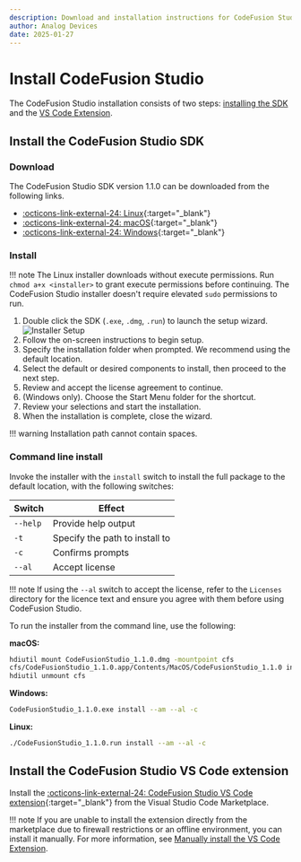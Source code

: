 ```yaml
---
description: Download and installation instructions for CodeFusion Studio
author: Analog Devices
date: 2025-01-27
---
```


# Install CodeFusion Studio

The CodeFusion Studio installation consists of two steps: [installing the SDK](#install-the-codefusion-studio-sdk) and the [VS Code Extension](#install-the-codefusion-studio-vs-code-extension).

## Install the CodeFusion Studio SDK

### Download

The CodeFusion Studio SDK version 1.1.0 can be downloaded from the following links.

- [:octicons-link-external-24: Linux](https://download.analog.com/codefusion-studio/1.1.0/CodeFusionStudio_1.1.0.run){:target="_blank"}
- [:octicons-link-external-24: macOS](https://download.analog.com/codefusion-studio/1.1.0/CodeFusionStudio_1.1.0.dmg){:target="_blank"}
- [:octicons-link-external-24: Windows](https://download.analog.com/codefusion-studio/1.1.0/CodeFusionStudio_1.1.0.exe){:target="_blank"}

### Install

!!! note
     The Linux installer downloads without execute permissions. Run `chmod a+x <installer>` to grant execute permissions before continuing.
     The CodeFusion Studio installer doesn't require elevated `sudo` permissions to run.

1. Double click the SDK (`.exe`, `.dmg`, `.run`) to launch the setup wizard. ![Installer Setup](images/installer-setup.png)
2. Follow the on-screen instructions to begin setup.
3. Specify the installation folder when prompted. We recommend using the default location.
4. Select the default or desired components to install, then proceed to the next step.
5. Review and accept the license agreement to continue.
6. (Windows only). Choose the Start Menu folder for the shortcut.
7. Review your selections and start the installation.
8. When the installation is complete, close the wizard.

!!! warning
    Installation path cannot contain spaces.

### Command line install

Invoke the installer with the `install` switch to install the full package to the default location, with the following switches:

| Switch   | Effect                         |
| -------- | ------------------------------ |  
| `--help` | Provide help output            |
| `-t`     | Specify the path to install to |
| `-c`     | Confirms prompts               |
| `--al`   | Accept license                 |

!!! note
    If using the `--al` switch to accept the license, refer to the `Licenses` directory for the licence text and ensure you agree with them before using CodeFusion Studio.

To run the installer from the command line, use the following:

**macOS:**

``` bash
hdiutil mount CodeFusionStudio_1.1.0.dmg -mountpoint cfs
cfs/CodeFusionStudio_1.1.0.app/Contents/MacOS/CodeFusionStudio_1.1.0 install --am --al -c
hdiutil unmount cfs
```

**Windows:**

``` bash
CodeFusionStudio_1.1.0.exe install --am --al -c
```

**Linux:**

``` bash
./CodeFusionStudio_1.1.0.run install --am --al -c
```

## Install the CodeFusion Studio VS Code extension

Install the [:octicons-link-external-24: CodeFusion Studio VS Code extension](https://marketplace.visualstudio.com/items?itemName=AnalogDevices.cfs-ide){:target="_blank"} from the Visual Studio Code Marketplace.

!!! note
    If you are unable to install the extension directly from the marketplace due to firewall restrictions or an offline environment, you can install it manually. For more information, see [Manually install the VS Code Extension](./install-extensions.md).
